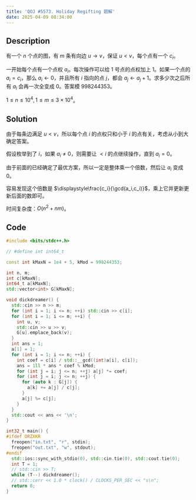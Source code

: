 ```yaml
---
title: 'QOJ #5573. Holiday Regifting 题解'
date: 2025-04-09 08:34:00
---
```


## Description

有一个 $n$ 个点的图，有 $m$ 条有向边 $u \to v$，保证 $u<v$，每个点有一个 $c_i$。

一开始每个点有一个点权 $a_i$。每次操作可以给 $1$ 号点的点权加上 $1$。如果一个点的 $a_i = c_i$，那么 $a_i \gets 0$，并且所有 $i$ 指向的点 $j$，都会 $a_j \gets a_j + 1$。求多少次之后所有 $a_i$ 会再一次全变成 $0$。答案模 $998244353$。

$1 \le n \le 10^4,1 \le m \le 3\times 10^4$。

## Solution

由于每条边满足 $u<v$，所以每个点 $i$ 的点权只和小于 $i$ 的点有关，考虑从小到大确定答案。

假设枚举到了 $i$，如果 $a_i\neq 0$，则需要让 $<i$ 的点继续操作，直到 $a_i=0$。

由于前面的已经确定了最优方案，所以一定是整体乘一个倍数，然后让 $a_i$ 变成 $0$。

容易发现这个倍数是 $\displaystyle\frac{c_i}{\gcd(a_i,c_i)}$，乘上它并更新更新后面的数即可。

时间复杂度：$O(n^2+nm)$。

## Code

```cpp
#include <bits/stdc++.h>

// #define int int64_t

const int kMaxN = 1e4 + 5, kMod = 998244353;

int n, m;
int c[kMaxN];
int64_t a[kMaxN];
std::vector<int> G[kMaxN];

void dickdreamer() {
  std::cin >> n >> m;
  for (int i = 1; i <= n; ++i) std::cin >> c[i];
  for (int i = 1; i <= m; ++i) {
    int u, v;
    std::cin >> u >> v;
    G[u].emplace_back(v);
  }
  int ans = 1;
  a[1] = 1;
  for (int i = 1; i <= n; ++i) {
    int coef = c[i] / std::__gcd((int)a[i], c[i]);
    ans = 1ll * ans * coef % kMod;
    for (int j = i; j <= n; ++j) a[j] *= coef;
    for (int j = i; j <= n; ++j) {
      for (auto k : G[j]) {
        a[k] += a[j] / c[j];
      }
      a[j] %= c[j];
    }
  }
  std::cout << ans << '\n';
}

int32_t main() {
#ifdef ORZXKR
  freopen("in.txt", "r", stdin);
  freopen("out.txt", "w", stdout);
#endif
  std::ios::sync_with_stdio(0), std::cin.tie(0), std::cout.tie(0);
  int T = 1;
  // std::cin >> T;
  while (T--) dickdreamer();
  // std::cerr << 1.0 * clock() / CLOCKS_PER_SEC << "s\n";
  return 0;
}
```